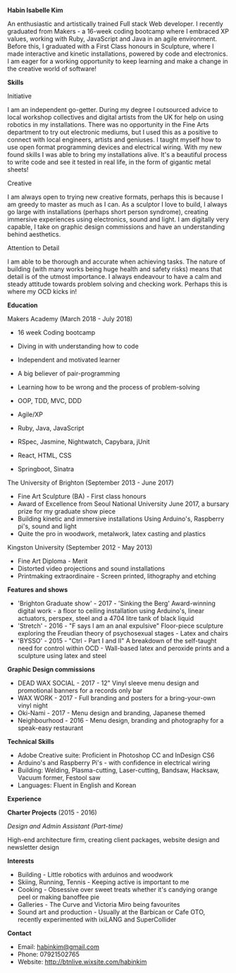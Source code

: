 **Habin Isabelle Kim**

An enthusiastic and artistically trained Full stack Web developer. I recently graduated from Makers - a 16-week coding bootcamp where I embraced XP values, working with Ruby, JavaScript and Java in an agile environment. Before this, I graduated with a First Class honours in Sculpture, where I made interactive and kinetic installations, powered by code and electronics. I am eager for a working opportunity to keep learning and make a change in the creative world of software!

**Skills**

Initiative

I am an independent go-getter. During my degree I outsourced advice to local workshop collectives and digital artists from the UK for help on using robotics in my installations. There was no opportunity in the Fine Arts department to try out electronic mediums, but I used this as a positive to connect with local engineers, artists and geniuses. I taught myself how to use open format programming devices and electrical wiring. With my new found skills I was able to bring my installations alive. It's a beautiful process to write code and see it tested in real life, in the form of gigantic metal sheets!

Creative

I am always open to trying new creative formats, perhaps this is because I am greedy to master as much as I can. As a sculptor I love to build, I always go large with installations (perhaps short person syndrome), creating immersive experiences using electronics, sound and light. I am digitally very capable, I take on graphic design commissions and have an understanding behind aesthetics.

Attention to Detail

I am able to be thorough and accurate when achieving tasks. The nature of building (with many works being huge health and safety risks) means that detail is of the utmost importance. I always endeavour to have a calm and steady attitude towards problem solving and checking work. Perhaps this is where my OCD kicks in!

**Education**

Makers Academy (March 2018 - July 2018)

- 16 week Coding bootcamp
- Diving in with understanding how to code
- Independent and motivated learner
- A big believer of pair-programming
- Learning how to be wrong and the process of problem-solving

- OOP, TDD, MVC, DDD
- Agile/XP
- Ruby, Java, JavaScript
- RSpec, Jasmine, Nightwatch, Capybara, jUnit
- React, HTML, CSS
- Springboot, Sinatra

The University of Brighton (September 2013 - June 2017)

- Fine Art Sculpture (BA) - First class honours
- Award of Excellence from Seoul National University
  June 2017, a bursary prize for my graduate show piece
- Building kinetic and immersive installations
  Using Arduino's, Raspberry pi's, sound and light
- Quite the pro in woodwork, metalwork, latex casting and plastics

Kingston University (September 2012 - May 2013)

- Fine Art Diploma - Merit
- Distorted video projections and sound installations
- Printmaking extraordinaire - Screen printed, lithography and etching

**Features and shows**

- 'Brighton Graduate show' - 2017 - 'Sinking the Berg'
  Award-winning digital work - a floor to ceiling installation using Arduino's, linear actuators, perspex, steel and a 4704 litre tank of black liquid
- 'Stretch' - 2016 - "F says I am an anal expulsive"
  Floor-piece sculpture exploring the Freudian theory of psychosexual stages - Latex and chairs
- 'BYSSO' - 2015 - "Ctrl - Part I and II"
  A breakdown of the self-taught need for control within OCD - Wall-based latex and peroxide prints and a sculpture using latex and steel

**Graphic Design commissions**

- DEAD WAX SOCIAL - 2017 - 12" Vinyl sleeve menu design and promotional banners for a records only bar
- WAX WORK - 2017 - Full branding and posters for a bring-your-own vinyl night
- Oki-Nami - 2017 - Menu design and branding, Japanese themed
- Neighbourhood - 2016 - Menu design, branding and photography for a speak-easy restaurant

**Technical Skills**

- Adobe Creative suite: Proficient in Photoshop CC and InDesign CS6
- Arduino's and Raspberry Pi's - with confidence in electrical wiring
- Building: Welding, Plasma-cutting, Laser-cutting, Bandsaw, Hacksaw, Vacuum former, Festool saw
- Languages: Fluent in English and Korean

**Experience**

**Charter Projects** (2015 - 2016)

*Design and Admin Assistant (Part-time)*

High-end architecture firm, creating client packages, website design and newsletter design

**Interests**

- Building - Little robotics with arduinos and woodwork
- Skiing, Running, Tennis - Keeping active is important to me
- Cooking - Obsessive over sweet treats whether it's candying orange peel or making banoffee pie
- Galleries - The Curve and Victoria Miro being favourites
- Sound art and production - Usually at the Barbican or Cafe OTO, recently experimented with ixiLANG and SuperCollider

**Contact**

- Email: habinkim@gmail.com
- Phone: 07921502765
- Website: http://btnlive.wixsite.com/habinkim

